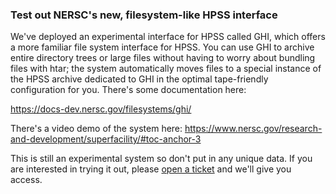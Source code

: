 ### Test out NERSC's new, filesystem-like HPSS interface

We've deployed an experimental interface for HPSS called GHI, which
offers a more familiar file system interface for HPSS. You can use GHI
to archive entire directory trees or large files without having to worry
about bundling files with htar; the system automatically moves files to
a special instance of the HPSS archive dedicated to GHI in the optimal
tape-friendly configuration for you. There's some documentation here:

https://docs-dev.nersc.gov/filesystems/ghi/

There's a video demo of the system here:
https://www.nersc.gov/research-and-development/superfacility/#toc-anchor-3

This is still an experimental system so don't put in any unique data. If
you are interested in trying it out, please 
[open a ticket](https://help.nersc.gov) and we'll give you access.
